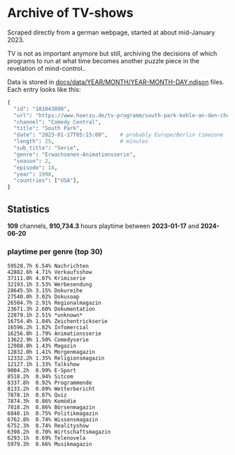 # Archive of TV-shows

Scraped directly from a german webpage, started at about mid-January 2023.

TV is not as important anymore but still, archiving the decisions of which programs to run at what time
becomes another puzzle piece in the revelation of mind-control.. 

Data is stored in [docs/data/YEAR/MONTH/YEAR-MONTH-DAY.ndjson](docs/data/) files. 
Each entry looks like this:

```python
{
  "id": "181043890", 
  "url": "https://www.hoerzu.de/tv-programm/south-park-kohle-an-den-chefkoch/bid_181043890/", 
  "channel": "Comedy Central", 
  "title": "South Park", 
  "date": "2023-01-17T05:15:00",    # probably Europe/Berlin timezone 
  "length": 25,                     # minutes 
  "sub_title": "Serie", 
  "genre": "Erwachsenen-Animationsserie", 
  "season": 2, 
  "episode": 14, 
  "year": 1998, 
  "countries": ["USA"],
}
```

## Statistics

**109** channels, **910,734.3** hours playtime between **2023-01-17** and **2024-06-20**


### playtime per genre (top 30)

    59528.7h 6.54% Nachrichten
    42882.6h 4.71% Verkaufsshow
    37111.0h 4.07% Krimiserie
    32193.1h 3.53% Werbesendung
    28645.5h 3.15% Dokureihe
    27540.0h 3.02% Dokusoap
    26504.7h 2.91% Regionalmagazin
    23671.3h 2.60% Dokumentation
    22879.1h 2.51% *unknown*
    16754.4h 1.84% Zeichentrickserie
    16596.2h 1.82% Infomercial
    16256.8h 1.79% Animationsserie
    13622.9h 1.50% Comedyserie
    12988.0h 1.43% Magazin
    12832.0h 1.41% Morgenmagazin
    12332.2h 1.35% Religionsmagazin
    12127.1h 1.33% Talkshow
    9004.2h  0.99% E-Sport
    8518.2h  0.94% Sitcom
    8337.8h  0.92% Programmende
    8133.2h  0.89% Wetterbericht
    7878.1h  0.87% Quiz
    7874.3h  0.86% Komödie
    7818.2h  0.86% Börsenmagazin
    6848.1h  0.75% Politikmagazin
    6762.8h  0.74% Wissensmagazin
    6752.3h  0.74% Realityshow
    6398.2h  0.70% Wirtschaftsmagazin
    6293.1h  0.69% Telenovela
    5979.3h  0.66% Musikmagazin
